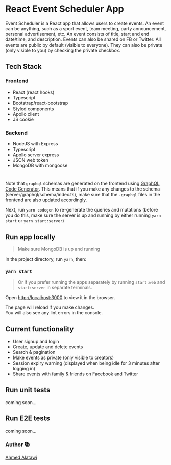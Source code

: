 # React Event Scheduler App


Event Scheduler is a React app that allows users to create events. An event can be anything, such as a sport event, team meeting, party announcement, personal advertisement, etc. An event consists of title, start and end date/time, and description. Events can also be shared on FB or Twitter.
All events are public by default (visible to everyone). They can also be private (only visible to you) by checking the private checkbox.



## Tech Stack

### Frontend

- React (react hooks)
- Typescript
- Bootstrap/react-bootstrap
- Styled components
- Apollo client
- JS cookie

### Backend

- NodeJS with Express
- Typescript
- Apollo server express
- JSON web token
- MongoDB with mongoose

#

Note that `graphql` schemas are generated on the frontend using [GraphQL Code Generator](https://www.graphql-code-generator.com/docs/getting-started). This means that if you make any changes to the schema (server/graphql/schema/index.ts), make sure that the `.graphql` files in the frontend are also updated accordingly.

Next, run `yarn codegen` to re-generate the queries and mutations (before you do this, make sure the server is up and running by either running `yarn start` or `yarn start:server`)

## Run app locally

> Make sure MongoDB is up and running

In the project directory, run `yarn`, then:

### `yarn start`



> Or if you prefer running the apps separately by running `start:web` and `start:server` in separate terminals.

Open [http://localhost:3000](http://localhost:3000) to view it in the browser.

The page will reload if you make changes.\
You will also see any lint errors in the console.

## Current functionality

- User signup and login
- Create, update and delete events
- Search & pagination
- Make events as private (only visible to creators)
- Session expiry warning (displayed when being idle for 3 minutes after logging in)
- Share events with family & friends on Facebook and Twitter



## Run unit tests

coming soon...

## Run E2E tests

coming soon...

### Author :books:

[Ahmed Alatawi](https://github.com/AhmedAlatawi)
